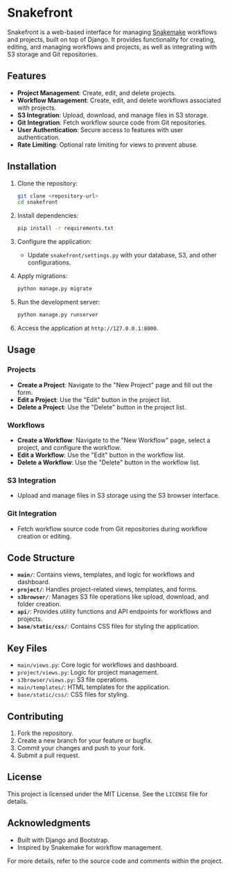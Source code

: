 # Snakefront
Snakefront is a web-based interface for managing [Snakemake](https://github.com/snakemake/snakemake) workflows and projects, built on top of Django. It provides functionality for creating, editing, and managing workflows and projects, as well as integrating with S3 storage and Git repositories.

## Features

- **Project Management**: Create, edit, and delete projects.
- **Workflow Management**: Create, edit, and delete workflows associated with projects.
- **S3 Integration**: Upload, download, and manage files in S3 storage.
- **Git Integration**: Fetch workflow source code from Git repositories.
- **User Authentication**: Secure access to features with user authentication.
- **Rate Limiting**: Optional rate limiting for views to prevent abuse.

## Installation

1. Clone the repository:
    ```bash
    git clone <repository-url>
    cd snakefront
    ```

2. Install dependencies:
    ```bash
    pip install -r requirements.txt
    ```

3. Configure the application:
    - Update `snakefront/settings.py` with your database, S3, and other configurations.

4. Apply migrations:
    ```bash
    python manage.py migrate
    ```

5. Run the development server:
    ```bash
    python manage.py runserver
    ```

6. Access the application at `http://127.0.0.1:8000`.

## Usage

### Projects

- **Create a Project**: Navigate to the "New Project" page and fill out the form.
- **Edit a Project**: Use the "Edit" button in the project list.
- **Delete a Project**: Use the "Delete" button in the project list.

### Workflows

- **Create a Workflow**: Navigate to the "New Workflow" page, select a project, and configure the workflow.
- **Edit a Workflow**: Use the "Edit" button in the workflow list.
- **Delete a Workflow**: Use the "Delete" button in the workflow list.

### S3 Integration

- Upload and manage files in S3 storage using the S3 browser interface.

### Git Integration

- Fetch workflow source code from Git repositories during workflow creation or editing.

## Code Structure

- **`main/`**: Contains views, templates, and logic for workflows and dashboard.
- **`project/`**: Handles project-related views, templates, and forms.
- **`s3browser/`**: Manages S3 file operations like upload, download, and folder creation.
- **`api/`**: Provides utility functions and API endpoints for workflows and projects.
- **`base/static/css/`**: Contains CSS files for styling the application.

## Key Files

- `main/views.py`: Core logic for workflows and dashboard.
- `project/views.py`: Logic for project management.
- `s3browser/views.py`: S3 file operations.
- `main/templates/`: HTML templates for the application.
- `base/static/css/`: CSS files for styling.

## Contributing

1. Fork the repository.
2. Create a new branch for your feature or bugfix.
3. Commit your changes and push to your fork.
4. Submit a pull request.

## License

This project is licensed under the MIT License. See the `LICENSE` file for details.

## Acknowledgments

- Built with Django and Bootstrap.
- Inspired by Snakemake for workflow management.

For more details, refer to the source code and comments within the project.  
